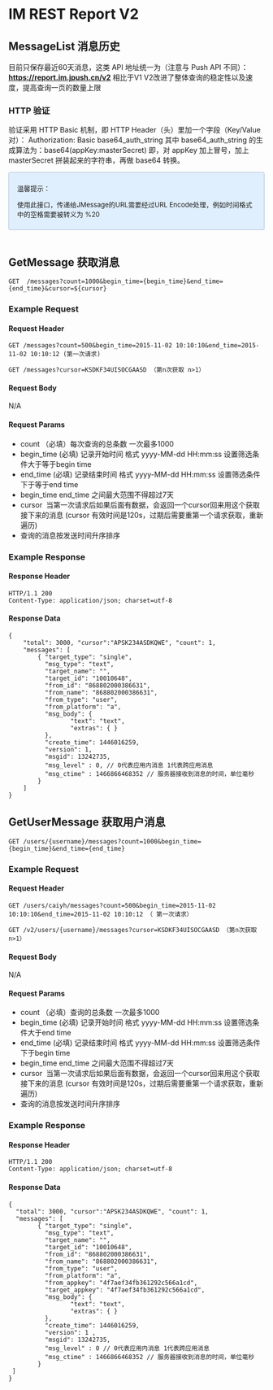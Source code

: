 # IM REST Report V2

## MessageList 消息历史

目前只保存最近60天消息，这类 API 地址统一为（注意与 Push API 不同）：**https://report.im.jpush.cn/v2**
相比于V1 V2改进了整体查询的稳定性以及速度，提高查询一页的数量上限

### HTTP 验证

验证采用 HTTP Basic 机制，即 HTTP Header（头）里加一个字段（Key/Value对）：
Authorization: Basic base64_auth_string
其中 base64_auth_string 的生成算法为：base64(appKey:masterSecret)
即，对 appKey 加上冒号，加上 masterSecret 拼装起来的字符串，再做 base64 转换。

<div style="font-size:13px;background: #E0EFFE;border: 1px solid #ACBFD7;border-radius: 3px;padding: 8px 16px;">
<p>温馨提示：</p>
<p>使用此接口，传递给JMessage的URL需要经过URL Encode处理，例如时间格式中的空格需要被转义为 %20</p>
</div>

<br/>


## GetMessage 获取消息




```
GET  /messages?count=1000&begin_time={begin_time}&end_time={end_time}&cursor=${cursor}

```

### Example Request 

####  Request Header  

```
GET /messages?count=500&begin_time=2015-11-02 10:10:10&end_time=2015-11-02 10:10:12 (第一次请求)
```

```
GET /messages?cursor=KSDKF34UISOCGAASD （第n次获取 n>1）
```

#### Request Body  

N/A

####  Request Params  

+ count （必填）每次查询的总条数  一次最多1000
+ begin_time (必填) 记录开始时间 格式  yyyy-MM-dd HH:mm:ss  设置筛选条件大于等于begin time   
+ end_time (必填)   记录结束时间  格式 yyyy-MM-dd HH:mm:ss  设置筛选条件下于等于end time   
+ begin_time end_time 之间最大范围不得超过7天
+ 	cursor  当第一次请求后如果后面有数据，会返回一个cursor回来用这个获取接下来的消息 (cursor 有效时间是120s，过期后需要重第一个请求获取，重新遍历)
+ 查询的消息按发送时间升序排序

### Example Response  

#### Response Header   

```
HTTP/1.1 200 
Content-Type: application/json; charset=utf-8 
```

#### Response Data  

```
{ 
	"total": 3000, "cursor":"APSK234ASDKQWE", "count": 1, 
 	"messages": [ 
        { "target_type": "single", 
          "msg_type": "text", 
          "target_name": "", 
          "target_id": "10010648", 
          "from_id": "868802000386631", 
          "from_name": "868802000386631", 
          "from_type": "user", 
          "from_platform": "a", 
          "msg_body": {
                 "text": "text", 
                 "extras": { } 
          }, 
          "create_time": 1446016259, 
          "version": 1,
          "msgid": 13242735,
          "msg_level" : 0, // 0代表应用内消息 1代表跨应用消息
          "msg_ctime" : 1466866468352 // 服务器接收到消息的时间，单位毫秒 
        }
 	] 
} 
```

##  GetUserMessage 获取用户消息

```
GET /users/{username}/messages?count=1000&begin_time={begin_time}&end_time={end_time}
```
### Example Request 

####  Request Header  

```
GET /users/caiyh/messages?count=500&begin_time=2015-11-02 10:10:10&end_time=2015-11-02 10:10:12 （ 第一次请求）
```

```
GET /v2/users/{username}/messages?cursor=KSDKF34UISOCGAASD （第n次获取 n>1）
```

#### Request Body  

N/A

####  Request Params  
+ count （必填）查询的总条数  一次最多1000
+ begin_time (必填) 记录开始时间 格式  yyyy-MM-dd HH:mm:ss 设置筛选条件大于end time   
+ end_time (必填)   记录结束时间  格式 yyyy-MM-dd HH:mm:ss  设置筛选条件下于begin time   
+ begin_time end_time 之间最大范围不得超过7天
+ cursor  当第一次请求后如果后面有数据，会返回一个cursor回来用这个获取接下来的消息 (cursor 有效时间是120s，过期后需要重第一个请求获取，重新遍历)
+ 查询的消息按发送时间升序排序

### Example Response  

#### Response Header   

```
HTTP/1.1 200 
Content-Type: application/json; charset=utf-8 
```

#### Response Data  

```
{ 
  "total": 3000, "cursor":"APSK234ASDKQWE", "count": 1, 
  "messages": [ 
        { "target_type": "single", 
          "msg_type": "text", 
          "target_name": "", 
          "target_id": "10010648", 
          "from_id": "868802000386631", 
          "from_name": "868802000386631", 
          "from_type": "user", 
          "from_platform": "a", 
          "from_appkey": "4f7aef34fb361292c566a1cd", 
          "target_appkey": "4f7aef34fb361292c566a1cd", 
          "msg_body": {
                 "text": "text", 
                 "extras": { } 
          }, 
          "create_time": 1446016259, 
          "version": 1 , 
          "msgid": 13242735,
          "msg_level" : 0 // 0代表应用内消息 1代表跨应用消息
          "msg_ctime" : 1466866468352 // 服务器接收到消息的时间，单位毫秒 
        }
 ] 
}
```


